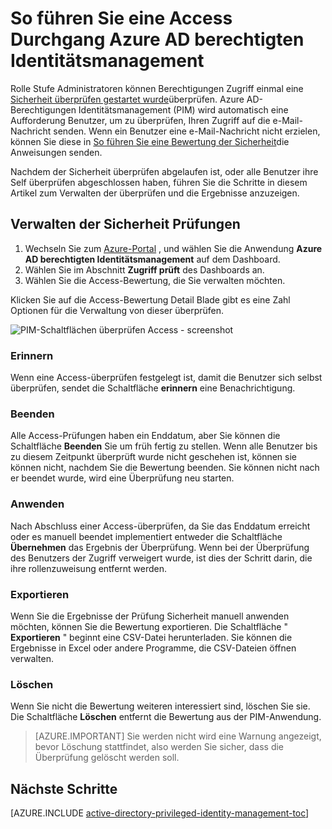 <properties
   pageTitle="So führen Sie eine Access-überprüfen | Microsoft Azure"
   description="Nachdem Sie eine Access-überprüfen in Azure AD berechtigten Identitätsmanagement begonnen haben, erfahren Sie, wie erledigt haben und die Ergebnisse anzeigen"
   services="active-directory"
   documentationCenter=""
   authors="kgremban"
   manager="femila"
   editor=""/>

<tags
   ms.service="active-directory"
   ms.devlang="na"
   ms.topic="article"
   ms.tgt_pltfrm="na"
   ms.workload="identity"
   ms.date="06/30/2016"
   ms.author="kgremban"/>

# <a name="how-to-complete-an-access-review-in-azure-ad-privileged-identity-management"></a>So führen Sie eine Access Durchgang Azure AD berechtigten Identitätsmanagement


Rolle Stufe Administratoren können Berechtigungen Zugriff einmal eine [Sicherheit überprüfen gestartet wurde](active-directory-privileged-identity-management-how-to-start-security-review.md)überprüfen. Azure AD-Berechtigungen Identitätsmanagement (PIM) wird automatisch eine Aufforderung Benutzer, um zu überprüfen, Ihren Zugriff auf die e-Mail-Nachricht senden. Wenn ein Benutzer eine e-Mail-Nachricht nicht erzielen, können Sie diese in [So führen Sie eine Bewertung der Sicherheit](active-directory-privileged-identity-management-how-to-perform-security-review.md)die Anweisungen senden.

Nachdem der Sicherheit überprüfen abgelaufen ist, oder alle Benutzer ihre Self überprüfen abgeschlossen haben, führen Sie die Schritte in diesem Artikel zum Verwalten der überprüfen und die Ergebnisse anzuzeigen.

## <a name="manage-security-reviews"></a>Verwalten der Sicherheit Prüfungen

1. Wechseln Sie zum [Azure-Portal](https://portal.azure.com/) , und wählen Sie die Anwendung **Azure AD berechtigten Identitätsmanagement** auf dem Dashboard.
2. Wählen Sie im Abschnitt **Zugriff prüft** des Dashboards an.
3. Wählen Sie die Access-Bewertung, die Sie verwalten möchten.

Klicken Sie auf die Access-Bewertung Detail Blade gibt es eine Zahl Optionen für die Verwaltung von dieser überprüfen.

![PIM-Schaltflächen überprüfen Access - screenshot][1]

### <a name="remind"></a>Erinnern

Wenn eine Access-überprüfen festgelegt ist, damit die Benutzer sich selbst überprüfen, sendet die Schaltfläche **erinnern** eine Benachrichtigung. 

### <a name="stop"></a>Beenden

Alle Access-Prüfungen haben ein Enddatum, aber Sie können die Schaltfläche **Beenden** Sie um früh fertig zu stellen. Wenn alle Benutzer bis zu diesem Zeitpunkt überprüft wurde nicht geschehen ist, können sie können nicht, nachdem Sie die Bewertung beenden. Sie können nicht nach er beendet wurde, wird eine Überprüfung neu starten.

### <a name="apply"></a>Anwenden

Nach Abschluss einer Access-überprüfen, da Sie das Enddatum erreicht oder es manuell beendet implementiert entweder die Schaltfläche **Übernehmen** das Ergebnis der Überprüfung. Wenn bei der Überprüfung des Benutzers der Zugriff verweigert wurde, ist dies der Schritt darin, die ihre rollenzuweisung entfernt werden.  

### <a name="export"></a>Exportieren

Wenn Sie die Ergebnisse der Prüfung Sicherheit manuell anwenden möchten, können Sie die Bewertung exportieren. Die Schaltfläche " **Exportieren** " beginnt eine CSV-Datei herunterladen. Sie können die Ergebnisse in Excel oder andere Programme, die CSV-Dateien öffnen verwalten.

### <a name="delete"></a>Löschen

Wenn Sie nicht die Bewertung weiteren interessiert sind, löschen Sie sie. Die Schaltfläche **Löschen** entfernt die Bewertung aus der PIM-Anwendung.

> [AZURE.IMPORTANT] Sie werden nicht wird eine Warnung angezeigt, bevor Löschung stattfindet, also werden Sie sicher, dass die Überprüfung gelöscht werden soll.


<!--Every topic should have next steps and links to the next logical set of content to keep the customer engaged-->
## <a name="next-steps"></a>Nächste Schritte
[AZURE.INCLUDE [active-directory-privileged-identity-management-toc](../../includes/active-directory-privileged-identity-management-toc.md)]


<!--Image references-->

[1]: ./media/active-directory-privileged-identity-management-how-to-complete-review/PIM_review_buttons.png
